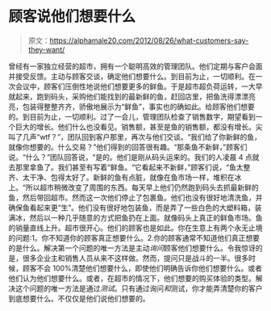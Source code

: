 # 顾客说他们想要什么

> 原文：<https://alphamale20.com/2012/08/26/what-customers-say-they-want/>

曾经有一家独立经营的超市，拥有一个聪明高效的管理团队。他们定期与客户会面并接受反馈。主动与顾客交谈，确定他们想要什么。到目前为止，一切顺利。在一次会议中，顾客们压倒性地说他们想要更多的鲜鱼。于是超市超负荷运转，一大早就起来，跑到码头，采购他们能找到的最新鲜的鱼，赶回店里，把鱼洗得漂漂亮亮，包装得整整齐齐，骄傲地展示为“鲜鱼”，事实也的确如此。给顾客他们想要的。到目前为止，一切顺利。过了一会儿，管理团队检查了销售数字，期望看到一个巨大的增长。他们什么也没看见。销售额，甚至是鱼的销售额，都没有增长。尖叫了几声“wtf？”，团队回到客户那里，再次与他们交谈。“我们给了你新鲜的鱼，就像你想要的。什么交易？”他们得到的回答很有趣。“那条鱼不新鲜，”顾客们说。“什么？”团队回答说，“是的。他们是刚从码头运来的。我们的人凌晨 4 点就去那里拿鱼了。我们甚至有写着“鲜鱼。“它看起来不新鲜，”顾客们说，“鱼太整齐、太干净、包得太好了。新鲜的鱼有点脏，就像在鱼市场一样，堆积在冰上。“所以超市稍微改变了周围的东西。每天早上他们仍然跑到码头去抓最新鲜的鱼，然后带回超市。然而这一次他们停止了包裹鱼。他们也没有很好地清洗鱼，并确保鱼看起来更“生”。他们没有很好地包装鱼，而是弄了一些白色的大塑料箱，装满冰，然后以一种几乎随意的方式把鱼扔在上面。就像码头上真正的鲜鱼市场。鱼的销量直线上升。超市很开心。他们的顾客也是如此。你在生意上有两个永无止境的问题:1。你不知道你的顾客真正想要什么。2.你的顾客通常不知道他们真正想要的是什么。解决第一个问题的唯一方法是主动*询问*顾客他们想要什么。令我惊讶的是，很多企业主和销售人员从来不这样做。然而，提问只是战斗的一半。很多时候，顾客不会 100%清楚他们想要什么，即使他们明确告诉你他们想要什么。或者他们认为他们想要什么。或者，在超市的情况下，他们想要的购买体验的类型。解决这个问题的唯一方法是通过*测试*。只有通过询问*和*测试，你才能弄清楚你的客户到底想要什么。不仅仅是他们说他们想要的。